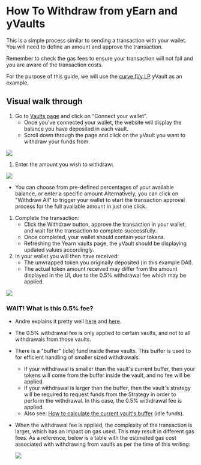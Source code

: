 # How To Withdraw from yEarn and yVaults

This is a simple process similar to sending a transaction with your wallet. You will need to define an amount and approve the transaction.

Remember to check the gas fees to ensure your transaction will not fail and you are aware of the transaction costs.

For the purpose of this guide, we will use the [curve.fi/y LP](https://www.curve.fi/iearn/) yVault as an example.

## Visual walk through

1. Go to [Vaults page](https://yearn.finance/vaults) and click on “Connect your wallet”.
   * Once you've connected your wallet, the website will display the balance you have deposited in each vault.
   * Scroll down through the page and click on the yVault you want to withdraw your funds from.

![](https://i.imgur.com/DzylU6s.png)

1. Enter the amount you wish to withdraw:

![](https://i.imgur.com/69A6y2Q.png)

* You can choose from pre-defined percentages of your available balance, or enter a specific amount Alternatively, you can click on "Withdraw All" to trigger your wallet to start the transaction approval process for the full available amount in just one click.

1. Complete the transaction:
   * Click the Withdraw button, approve the transaction in your wallet, and wait for the transaction to complete successfully.
   * Once completed, your wallet should contain your tokens.
   * Refreshing the Yearn vaults page, the yVault should be displaying updated values accordingly.
2. In your wallet you will then have received:
   * The unwrapped token you originally deposited \(in this example DAI\).
   * The actual token amount received may differ from the amount displayed in the UI, due to the 0.5% withdrawal fee which may be applied.

![](https://i.imgur.com/DzylU6s.png)

### WAIT! What is this 0.5% fee?

* Andre explains it pretty well [here](https://www.youtube.com/watch?v=bdC3rNDChbw&feature=youtu.be&t=637) and [here](https://www.youtube.com/watch?v=bdC3rNDChbw&feature=youtu.be&t=1254).
* The 0.5% withdrawal fee is only applied to certain vaults, and not to all withdrawals from those vaults.
* There is a "buffer" \(idle\) fund inside these vaults. This buffer is used to for efficient handling of smaller sized withdrawals:
  * If your withdrawal is smaller than the vault's current buffer, then your tokens will come from the buffer inside the vault, and no fee will be applied.
  * If your withdrawal is larger than the buffer, then the vault's strategy will be required to request funds from the Strategy in order to perform the withdrawal. In this case, the 0.5% withdrawal fee is applied.
  * Also see: [How to calculate the current vault's buffer](https://docs.yearn.finance/faq#what-are-the-fees) \(idle funds\).
* When the withdrawal fee is applied, the complexity of the transaction is larger, which has an impact on gas used. This may result in different gas fees. As a reference, below is a table with the estimated gas cost associated with withdrawing from vaults as per the time of this writing:

  ![](https://i.imgur.com/ZN15p1S.png)

